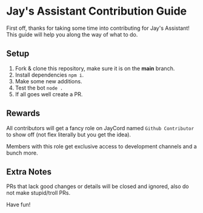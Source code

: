 # Jay's Assistant Contribution Guide

First off, thanks for taking some time into contributing for Jay's Assistant! This guide will help you along the way of what to do.

## Setup

1. Fork & clone this repository, make sure it is on the **main** branch.
2. Install dependencies ` npm i `.
3. Make some new additions.
4. Test the bot ` node . `
5. If all goes well create a PR.

## Rewards

All contributors will get a fancy role on JayCord named ` Github Contributor ` to show off (not flex literally but you get the idea).

Members with this role get exclusive access to development channels and a bunch more.

## Extra Notes

PRs that lack good changes or details will be closed and ignored, also do not make stupid/troll PRs.

Have fun!